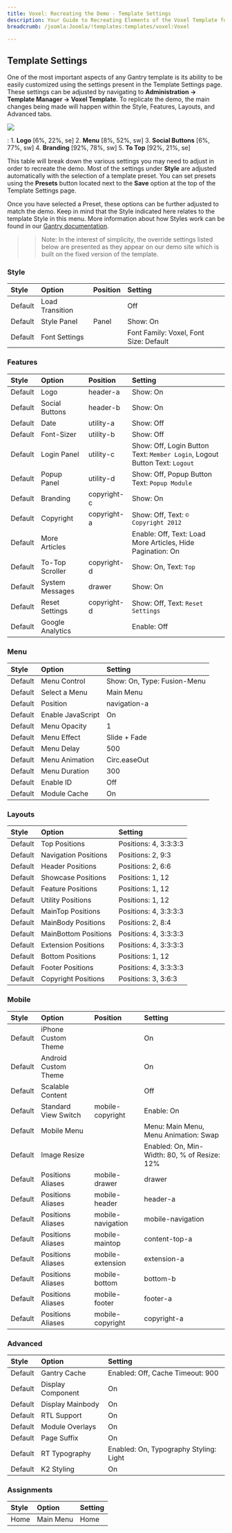 ```yaml
---
title: Voxel: Recreating the Demo - Template Settings
description: Your Guide to Recreating Elements of the Voxel Template for WordPress
breadcrumb: /joomla:Joomla/!templates:templates/voxel:Voxel

---
```


Template Settings
-----
One of the most important aspects of any Gantry template is its ability to be easily customized using the settings present in the Template Settings page. These settings can be adjusted by navigating to **Administration -> Template Manager -> Voxel Template**. To replicate the demo, the main changes being made will happen within the Style, Features, Layouts, and Advanced tabs. 

![][Voxel2]

:   1. **Logo**  [6%, 22%, se]
    2. **Menu**  [8%, 52%, sw]
    3. **Social Buttons** [6%, 77%, sw]
    4. **Branding** [92%, 78%, sw]
    5. **To Top**  [92%, 21%, se]

This table will break down the various settings you may need to adjust in order to recreate the demo. Most of the settings under **Style** are adjusted automatically with the selection of a template preset. You can set presets using the **Presets** button located next to the **Save** option at the top of the Template Settings page.

Once you have selected a Preset, these options can be further adjusted to match the demo. Keep in mind that the Style indicated here relates to the template Style in this menu. More information about how Styles work can be found in our [Gantry documentation][Style].

>> Note: In the interest of simplicity, the override settings listed below are presented as they appear on our demo site which is built on the fixed version of the template.

### Style
| Style   | Option          | Position | Setting                                |  
| :------ | :-------------- | :------- | :------------------------------------- |  
| Default | Load Transition |          | Off                                    |  
| Default | Style Panel     | Panel    | Show: On                               |  
| Default | Font Settings   |          | Font Family: Voxel, Font Size: Default |  

### Features
| Style   | Option           | Position    | Setting                                                                    |  
| :------ | :--------------- | :---------- | :------------------------------------------------------------------------- |  
| Default | Logo             | header-a    | Show: On                                                                   |  
| Default | Social Buttons   | header-b    | Show: On                                                                   |  
| Default | Date             | utility-a   | Show: Off                                                                  |  
| Default | Font-Sizer       | utility-b   | Show: Off                                                                  |  
| Default | Login Panel      | utility-c   | Show: Off, Login Button Text: `Member Login`, Logout Button Text: `Logout` |  
| Default | Popup Panel      | utility-d   | Show: Off, Popup Button Text: `Popup Module`                               |  
| Default | Branding         | copyright-c | Show: On                                                                   |  
| Default | Copyright        | copyright-a | Show: Off, Text: `© Copyright 2012`                                        |  
| Default | More Articles    |             | Enable: Off, Text: Load More Articles, Hide Pagination: On                 |  
| Default | To-Top Scroller  | copyright-d | Show: On, Text: `Top`                                                      |  
| Default | System Messages  | drawer      | Show: On                                                                   |  
| Default | Reset Settings   | copyright-d | Show: Off, Text: `Reset Settings`                                          |  
| Default | Google Analytics |             | Enable: Off                                                                |  

### Menu
| Style   | Option            | Setting                     |  
| :------ | :---------------- | :-------------------------- |  
| Default | Menu Control      | Show: On, Type: Fusion-Menu |  
| Default | Select a Menu     | Main Menu                   |  
| Default | Position          | navigation-a                |  
| Default | Enable JavaScript | On                          |  
| Default | Menu Opacity      | 1                           |  
| Default | Menu Effect       | Slide + Fade                |  
| Default | Menu Delay        | 500                         |  
| Default | Menu Animation    | Circ.easeOut                |  
| Default | Menu Duration     | 300                         |  
| Default | Enable ID         | Off                         |  
| Default | Module Cache      | On                          | 

### Layouts
| Style   | Option               | Setting               |  
| :------ | :------------------- | :-------------------- |  
| Default | Top Positions        | Positions: 4, 3:3:3:3 |  
| Default | Navigation Positions | Positions: 2, 9:3     |  
| Default | Header Positions     | Positions: 2, 6:6     |  
| Default | Showcase Positions   | Positions: 1, 12      |  
| Default | Feature Positions    | Positions: 1, 12      |  
| Default | Utility Positions    | Positions: 1, 12      |  
| Default | MainTop Positions    | Positions: 4, 3:3:3:3 |  
| Default | MainBody Positions   | Positions: 2, 8:4     |  
| Default | MainBottom Positions | Positions: 4, 3:3:3:3 |  
| Default | Extension Positions  | Positions: 4, 3:3:3:3 |  
| Default | Bottom Positions     | Positions: 1, 12      |  
| Default | Footer Positions     | Positions: 4, 3:3:3:3 |  
| Default | Copyright Positions  | Positions: 3, 3:6:3   |  

### Mobile
| Style   | Option               | Position          | Setting                                      |  
| :------ | :------------------- | :---------------- | :------------------------------------------- |  
| Default | iPhone Custom Theme  |                   | On                                           |  
| Default | Android Custom Theme |                   | On                                           |  
| Default | Scalable Content     |                   | Off                                          |  
| Default | Standard View Switch | mobile-copyright  | Enable: On                                   |  
| Default | Mobile Menu          |                   | Menu: Main Menu, Menu Animation: Swap        |  
| Default | Image Resize         |                   | Enabled: On, Min-Width: 80, % of Resize: 12% |  
| Default | Positions Aliases    | mobile-drawer     | drawer                                       |  
| Default | Positions Aliases    | mobile-header     | header-a                                     |  
| Default | Positions Aliases    | mobile-navigation | mobile-navigation                            |  
| Default | Positions Aliases    | mobile-maintop    | content-top-a                                |  
| Default | Positions Aliases    | mobile-extension  | extension-a                                  |  
| Default | Positions Aliases    | mobile-bottom     | bottom-b                                     |  
| Default | Positions Aliases    | mobile-footer     | footer-a                                     |  
| Default | Positions Aliases    | mobile-copyright  | copyright-a                                  |  

### Advanced
| Style   | Option            | Setting                                                         |  
| :------ | :---------------- | :-------------------------------------------------------------- |  
| Default | Gantry Cache      | Enabled: Off, Cache Timeout: 900                                |  
| Default | Display Component | On                                                              |  
| Default | Display Mainbody  | On                                                              |  
| Default | RTL Support       | On                                                              |  
| Default | Module Overlays   | On                                                              |  
| Default | Page Suffix       | On                                                              |  
| Default | RT Typography     | Enabled: On, Typography Styling: Light                          |  
| Default | K2 Styling        | On                                                              |  

### Assignments
| Style | Option    | Setting |  
| :---- | :-------- | :------ |  
| Home  | Main Menu | Home    |  

[demo25]: assets/Voxel.jpg
[menu]: ../../start/menu.md
[Style]: http://www.gantry-framework.org/documentation/joomla/configure
[Voxel2]: assets/Voxel.jpeg
